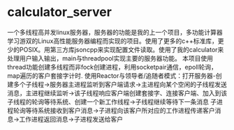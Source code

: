 # calculator_server
一个多线程高并发linux服务器，服务器的功能是我的上一个项目，多功能计算器
学习游双的Linux高性能服务器编程而实现的项目。使用了更多的c++标准库，更少的POSIX。用第三方库jsoncpp来实现配置文件读取。使用了我的calculator来处理用户输入输出，main与threadpool实现主要的服务器功能。
本项目使用thread功能创建多线程而非fock创建进程，利用socketpair通信，epoll轮询，map遍历的客户套接字计时.
使用Reactor与领导者/追随者模式：打开服务器-创建多个子线程->服务器主进程监听到客户端请求->主进程向某个空闲的子线程发送消息，主进程继续监听->该子线程响应客户端创建套接字、连接客户端、加入到该子线程的轮询等待系统、创建一个新工作线程->子线程继续等待下一条消息
子进程轮询等待系统接收到客户消息->子进程向该客户所对应的工作进程传递客户消息->工作进程返回消息->子进程发送给客户
